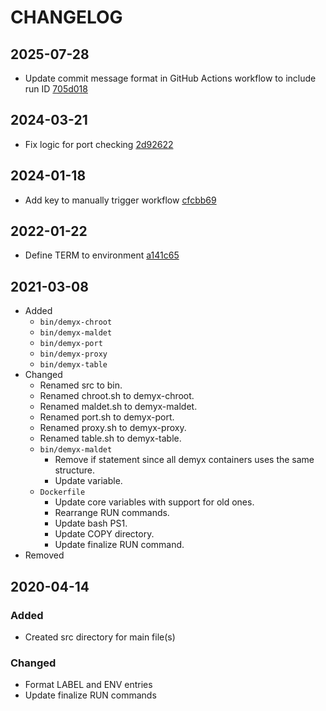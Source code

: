 # CHANGELOG

## 2025-07-28
- Update commit message format in GitHub Actions workflow to include run ID [705d018](https://github.com/demyxsh/utilities/commit/705d018c97f0f27d08e640432bffcf15c939cbec)

## 2024-03-21
- Fix logic for port checking [2d92622](https://github.com/demyxsh/utilities/commit/2d92622494ea0db839318ceb99258fa5e400324b)

## 2024-01-18
- Add key to manually trigger workflow [cfcbb69](https://github.com/demyxsh/utilities/commit/cfcbb69e32190d910553fd3c481f576bf60a59af)

## 2022-01-22
- Define TERM to environment [a141c65](https://github.com/demyxsh/utilities/commit/a141c6530ae6744dd7420d2a247b2f3ee14d4ab9)

## 2021-03-08
- Added
    - `bin/demyx-chroot`
    - `bin/demyx-maldet`
    - `bin/demyx-port`
    - `bin/demyx-proxy`
    - `bin/demyx-table`
- Changed
    - Renamed src to bin.
    - Renamed chroot.sh to demyx-chroot.
    - Renamed maldet.sh to demyx-maldet.
    - Renamed port.sh to demyx-port.
    - Renamed proxy.sh to demyx-proxy.
    - Renamed table.sh to demyx-table.
    - `bin/demyx-maldet`
        - Remove if statement since all demyx containers uses the same structure.
        - Update variable.
    - `Dockerfile`
        - Update core variables with support for old ones.
        - Rearrange RUN commands.
        - Update bash PS1.
        - Update COPY directory.
        - Update finalize RUN command.
- Removed

## 2020-04-14
### Added
- Created src directory for main file(s)
### Changed
- Format LABEL and ENV entries
- Update finalize RUN commands
